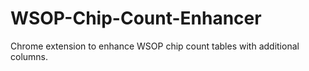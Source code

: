 # WSOP-Chip-Count-Enhancer
Chrome extension to enhance WSOP chip count tables with additional columns.

